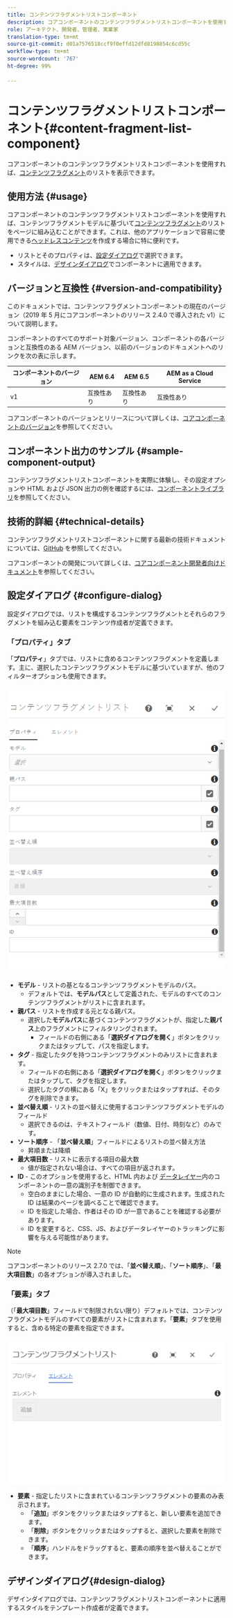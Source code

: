```yaml
---
title: コンテンツフラグメントリストコンポーネント
description: コアコンポーネントのコンテンツフラグメントリストコンポーネントを使用すれば、コンテンツフラグメントのリストを表示できます。
role: アーキテクト、開発者、管理者、実業家
translation-type: tm+mt
source-git-commit: d01a7576518ccf9f0effd12dfd8198854c6cd55c
workflow-type: tm+mt
source-wordcount: '767'
ht-degree: 99%

---
```



# コンテンツフラグメントリストコンポーネント{#content-fragment-list-component}

コアコンポーネントのコンテンツフラグメントリストコンポーネントを使用すれば、[コンテンツフラグメント](https://docs.adobe.com/content/help/ja-JP/experience-manager-cloud-service/assets/content-fragments/content-fragments.html)のリストを表示できます。

## 使用方法 {#usage}

コアコンポーネントのコンテンツフラグメントリストコンポーネントを使用すれば、コンテンツフラグメントモデルに基づいて[コンテンツフラグメント](https://docs.adobe.com/content/help/en/experience-manager-cloud-service/assets/content-fragments/content-fragments.html)のリストをページに組み込むことができます。これは、他のアプリケーションで容易に使用できる[ヘッドレスコンテンツ](https://helpx.adobe.com/jp/experience-manager/6-5/sites/developing/user-guide.html?topic=/experience-manager/6-5/sites/developing/morehelp/headless.ug.js)を作成する場合に特に便利です。

* リストとそのプロパティは、[設定ダイアログ](#configure-dialog)で選択できます。
* スタイルは、[デザインダイアログ](#design-dialog)でコンポーネントに適用できます。

## バージョンと互換性 {#version-and-compatibility}

このドキュメントでは、コンテンツフラグメントコンポーネントの現在のバージョン（2019 年 5 月にコアコンポーネントのリリース 2.4.0 で導入された v1）について説明します。

コンポーネントのすべてのサポート対象バージョン、コンポーネントの各バージョンと互換性のある AEM バージョン、以前のバージョンのドキュメントへのリンクを次の表に示します。

| コンポーネントのバージョン | AEM 6.4 | AEM 6.5 | AEM as a Cloud Service |
|--- |--- |---|---|
| v1 | 互換性あり | 互換性あり | 互換性あり |

コアコンポーネントのバージョンとリリースについて詳しくは、[コアコンポーネントのバージョン](/help/versions.md)を参照してください。

## コンポーネント出力のサンプル {#sample-component-output}

コンテンツフラグメントリストコンポーネントを実際に体験し、その設定オプションや HTML および JSON 出力の例を確認するには、[コンポーネントライブラリ](https://adobe.com/go/aem_cmp_library_cflist_jp)を参照してください。

## 技術的詳細 {#technical-details}

コンテンツフラグメントリストコンポーネントに関する最新の技術ドキュメントについては、[GitHub](https://adobe.com/go/aem_cmp_tech_cflist_v1_jp) を参照してください。

コアコンポーネントの開発について詳しくは、[コアコンポーネント開発者向けドキュメント](/help/developing/overview.md)を参照してください。

## 設定ダイアログ {#configure-dialog}

設定ダイアログでは、リストを構成するコンテンツフラグメントとそれらのフラグメントを組み込む要素をコンテンツ作成者が定義できます。

### 「プロパティ」タブ

「**プロパティ**」タブでは、リストに含めるコンテンツフラグメントを定義します。主に、選択したコンテンツフラグメントモデルに基づいていますが、他のフィルターオプションも使用できます。

![コンテンツフラグメントリストコンポーネントの編集ダイアログの「プロパティ」タブ](/help/assets/content-fragment-list-properties.png)

* **モデル** - リストの基となるコンテンツフラグメントモデルのパス。
   * デフォルトでは、**モデルパス**&#x200B;として定義された、モデルのすべてのコンテンツフラグメントがリストに含まれます。
* **親パス** - リストを作成する元となる親パス。
   * 選択した&#x200B;**モデルパス**&#x200B;に基づくコンテンツフラグメントが、指定した&#x200B;**親パス**&#x200B;上のフラグメントにフィルタリングされます。
      * フィールドの右側にある「**選択ダイアログを開く**」ボタンをクリックまたはタップして、パスを指定します。
* **タグ** - 指定したタグを持つコンテンツフラグメントのみリストに含まれます。
   * フィールドの右側にある「**選択ダイアログを開く**」ボタンをクリックまたはタップして、タグを指定します。
   * 選択したタグの横にある「X」をクリックまたはタップすれば、そのタグを削除できます。
* **並べ替え順** - リストの並べ替えに使用するコンテンツフラグメントモデルのフィールド
   * 選択できるのは、テキストフィールド（数値、日付、時刻など）のみです。
* **ソート順序** - 「**並べ替え順**」フィールドによるリストの並べ替え方法
   * 昇順または降順
* **最大項目数** - リストに表示する項目の最大数
   * 値が指定されない場合は、すべての項目が返されます。
* **ID** - このオプションを使用すると、HTML 内および [データレイヤー](/help/developing/data-layer/overview.md)内のコンポーネントの一意の識別子を制御できます。
   * 空白のままにした場合、一意の ID が自動的に生成されます。生成された ID は結果のページを調べることで確認できます。
   * ID を指定した場合、作者はその ID が一意であることを確認する必要があります。
   * ID を変更すると、CSS、JS、およびデータレイヤーのトラッキングに影響を与える可能性があります。

>[!NOTE]
>コアコンポーネントのリリース 2.7.0 では、「**並べ替え順**」、「**ソート順序**」、「**最大項目数**」の各オプションが導入されました。

### 「要素」タブ

（「**最大項目数**」フィールドで制限されない限り）デフォルトでは、コンテンツフラグメントモデルのすべての要素がリストに含まれます。「**要素**」タブを使用すると、含める特定の要素を指定できます。

![コンテンツフラグメントリストコンポーネントの編集ダイアログの「要素」タブ](/help/assets/content-fragment-list-elements.png)

* **要素** - 指定したリストに含まれているコンテンツフラグメントの要素のみ表示されます。
   * 「**追加**」ボタンをクリックまたはタップすると、新しい要素を追加できます。
   * 「**削除**」ボタンをクリックまたはタップすると、選択した要素を削除できます。
   * 「**順序**」ハンドルをドラッグすると、要素の順序を並べ替えることができます。

## デザインダイアログ{#design-dialog}

デザインダイアログでは、コンテンツフラグメントリストコンポーネントに適用するスタイルをテンプレート作成者が定義できます。
